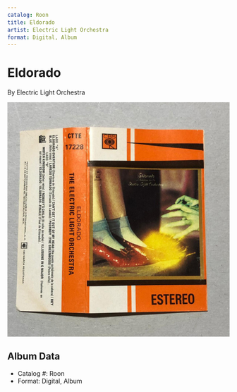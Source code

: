 ```yaml
---
catalog: Roon
title: Eldorado
artist: Electric Light Orchestra
format: Digital, Album
---
```


# Eldorado

By Electric Light Orchestra

![](../../assets/albumcovers/Electric_Light_Orchestra-Eldorado.png)

## Album Data

- Catalog #: Roon
- Format: Digital, Album

